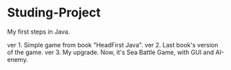 # Studing-Project

My first steps in Java. 

ver 1. Simple game from book "HeadFirst Java".
ver 2. Last book's version of the game.
ver 3. My upgrade. Now, it's Sea Battle Game, with GUI and AI-enemy. 
